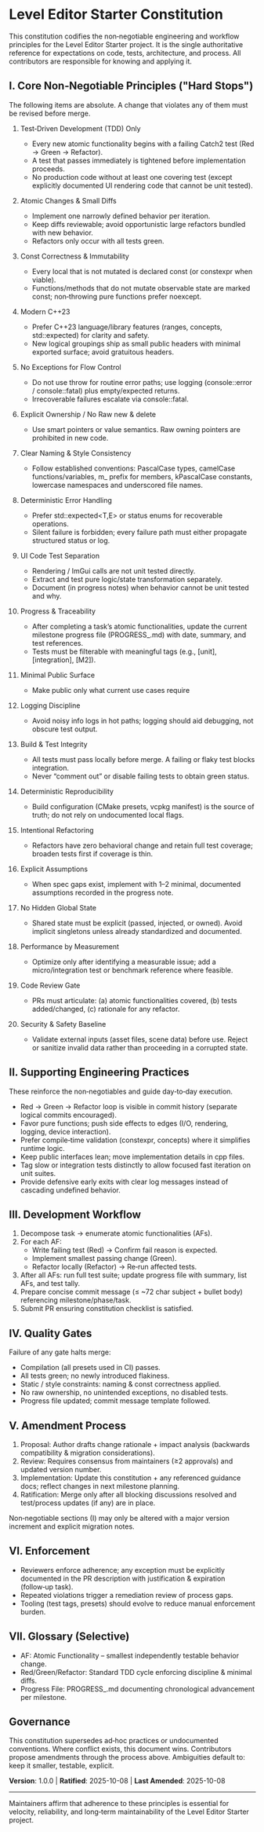 # Level Editor Starter Constitution

This constitution codifies the non‑negotiable engineering and workflow principles for the Level Editor Starter project. It is the single authoritative reference for expectations on code, tests, architecture, and process. All contributors are responsible for knowing and applying it.

## I. Core Non‑Negotiable Principles ("Hard Stops")
The following items are absolute. A change that violates any of them must be revised before merge.

1. Test‑Driven Development (TDD) Only
   - Every new atomic functionality begins with a failing Catch2 test (Red → Green → Refactor).
   - A test that passes immediately is tightened before implementation proceeds.
   - No production code without at least one covering test (except explicitly documented UI rendering code that cannot be unit tested).

2. Atomic Changes & Small Diffs
   - Implement one narrowly defined behavior per iteration.
   - Keep diffs reviewable; avoid opportunistic large refactors bundled with new behavior.
   - Refactors only occur with all tests green.

3. Const Correctness & Immutability
   - Every local that is not mutated is declared const (or constexpr when viable).
   - Functions/methods that do not mutate observable state are marked const; non‑throwing pure functions prefer noexcept.

4. Modern C++23
   - Prefer C++23 language/library features (ranges, concepts, std::expected) for clarity and safety.
   - New logical groupings ship as small public headers with minimal exported surface; avoid gratuitous headers.

5. No Exceptions for Flow Control
   - Do not use throw for routine error paths; use logging (console::error / console::fatal) plus empty/expected returns.
   - Irrecoverable failures escalate via console::fatal.

6. Explicit Ownership / No Raw new & delete
   - Use smart pointers or value semantics. Raw owning pointers are prohibited in new code.

7. Clear Naming & Style Consistency
   - Follow established conventions: PascalCase types, camelCase functions/variables, m_ prefix for members, kPascalCase constants, lowercase namespaces and underscored file names.

8. Deterministic Error Handling
   - Prefer std::expected<T,E> or status enums for recoverable operations.
   - Silent failure is forbidden; every failure path must either propagate structured status or log.

9. UI Code Test Separation
   - Rendering / ImGui calls are not unit tested directly.
   - Extract and test pure logic/state transformation separately.
   - Document (in progress notes) when behavior cannot be unit tested and why.

10. Progress & Traceability
	- After completing a task’s atomic functionalities, update the current milestone progress file (PROGRESS_<N>.md) with date, summary, and test references.
	- Tests must be filterable with meaningful tags (e.g., [unit], [integration], [M2]).

11. Minimal Public Surface
	- Make public only what current use cases require

12. Logging Discipline
	- Avoid noisy info logs in hot paths; logging should aid debugging, not obscure test output.

13. Build & Test Integrity
	- All tests must pass locally before merge. A failing or flaky test blocks integration.
	- Never “comment out” or disable failing tests to obtain green status.

14. Deterministic Reproducibility
	- Build configuration (CMake presets, vcpkg manifest) is the source of truth; do not rely on undocumented local flags.

15. Intentional Refactoring
	- Refactors have zero behavioral change and retain full test coverage; broaden tests first if coverage is thin.

16. Explicit Assumptions
	- When spec gaps exist, implement with 1–2 minimal, documented assumptions recorded in the progress note.

17. No Hidden Global State
	- Shared state must be explicit (passed, injected, or owned). Avoid implicit singletons unless already standardized and documented.

18. Performance by Measurement
	- Optimize only after identifying a measurable issue; add a micro/integration test or benchmark reference where feasible.

19. Code Review Gate
	- PRs must articulate: (a) atomic functionalities covered, (b) tests added/changed, (c) rationale for any refactor.

20. Security & Safety Baseline
	- Validate external inputs (asset files, scene data) before use. Reject or sanitize invalid data rather than proceeding in a corrupted state.

## II. Supporting Engineering Practices
These reinforce the non‑negotiables and guide day‑to‑day execution.

- Red → Green → Refactor loop is visible in commit history (separate logical commits encouraged).
- Favor pure functions; push side effects to edges (I/O, rendering, logging, device interaction).
- Prefer compile‑time validation (constexpr, concepts) where it simplifies runtime logic.
- Keep public interfaces lean; move implementation details in cpp files.
- Tag slow or integration tests distinctly to allow focused fast iteration on unit suites.
- Provide defensive early exits with clear log messages instead of cascading undefined behavior.

## III. Development Workflow

1. Decompose task → enumerate atomic functionalities (AFs).
2. For each AF:
   - Write failing test (Red) → Confirm fail reason is expected.
   - Implement smallest passing change (Green).
   - Refactor locally (Refactor) → Re‑run affected tests.
3. After all AFs: run full test suite; update progress file with summary, list AFs, and test tally.
4. Prepare concise commit message (≤ ~72 char subject + bullet body) referencing milestone/phase/task.
5. Submit PR ensuring constitution checklist is satisfied.

## IV. Quality Gates

Failure of any gate halts merge:

- Compilation (all presets used in CI) passes.
- All tests green; no newly introduced flakiness.
- Static / style constraints: naming & const correctness applied.
- No raw ownership, no unintended exceptions, no disabled tests.
- Progress file updated; commit message template followed.

## V. Amendment Process

1. Proposal: Author drafts change rationale + impact analysis (backwards compatibility & migration considerations).
2. Review: Requires consensus from maintainers (≥2 approvals) and updated version number.
3. Implementation: Update this constitution + any referenced guidance docs; reflect changes in next milestone planning.
4. Ratification: Merge only after all blocking discussions resolved and test/process updates (if any) are in place.

Non‑negotiable sections (I) may only be altered with a major version increment and explicit migration notes.

## VI. Enforcement

- Reviewers enforce adherence; any exception must be explicitly documented in the PR description with justification & expiration (follow‑up task).
- Repeated violations trigger a remediation review of process gaps.
- Tooling (test tags, presets) should evolve to reduce manual enforcement burden.

## VII. Glossary (Selective)

- AF: Atomic Functionality – smallest independently testable behavior change.
- Red/Green/Refactor: Standard TDD cycle enforcing discipline & minimal diffs.
- Progress File: PROGRESS_<N>.md documenting chronological advancement per milestone.

## Governance

This constitution supersedes ad‑hoc practices or undocumented conventions. Where conflict exists, this document wins. Contributors propose amendments through the process above. Ambiguities default to: keep it smaller, testable, explicit.

**Version**: 1.0.0 | **Ratified**: 2025-10-08 | **Last Amended**: 2025-10-08

---
Maintainers affirm that adherence to these principles is essential for velocity, reliability, and long‑term maintainability of the Level Editor Starter project.